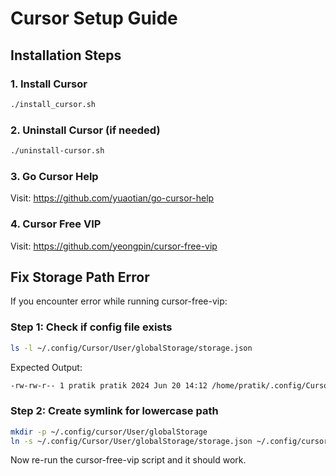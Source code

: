 # Cursor Setup Guide

## Installation Steps

### 1. Install Cursor
```bash
./install_cursor.sh
```

### 2. Uninstall Cursor (if needed)
```bash
./uninstall-cursor.sh
```

### 3. Go Cursor Help
Visit: https://github.com/yuaotian/go-cursor-help

### 4. Cursor Free VIP
Visit: https://github.com/yeongpin/cursor-free-vip

## Fix Storage Path Error

If you encounter error while running cursor-free-vip:

### Step 1: Check if config file exists
```bash
ls -l ~/.config/Cursor/User/globalStorage/storage.json
```

Expected Output:
```bash
-rw-rw-r-- 1 pratik pratik 2024 Jun 20 14:12 /home/pratik/.config/Cursor/User/globalStorage/storage.json
```

### Step 2: Create symlink for lowercase path
```bash
mkdir -p ~/.config/cursor/User/globalStorage
ln -s ~/.config/Cursor/User/globalStorage/storage.json ~/.config/cursor/User/globalStorage/storage.json
```

Now re-run the cursor-free-vip script and it should work.